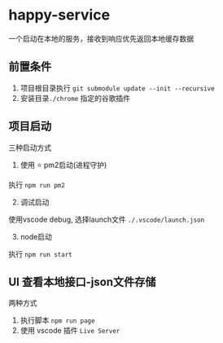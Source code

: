 # happy-service

一个启动在本地的服务，接收到响应优先返回本地缓存数据

## 前置条件

1. 项目根目录执行 `git submodule update --init --recursive`
2. 安装目录`./chrome` 指定的谷歌插件


## 项目启动

三种启动方式

1. 使用 ⭐️ pm2启动(进程守护)

执行 `npm run pm2`


2. 调试启动

使用vscode debug, 选择launch文件 `./.vscode/launch.json`

3. node启动

执行 `npm run start`




## UI 查看本地接口-json文件存储

两种方式

1. 执行脚本 `npm run page`
2. 使用 vscode 插件 `Live Server`
